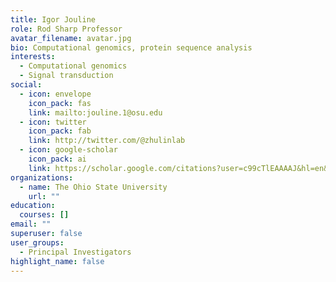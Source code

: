 ```yaml
---
title: Igor Jouline
role: Rod Sharp Professor
avatar_filename: avatar.jpg
bio: Computational genomics, protein sequence analysis
interests:
  - Computational genomics
  - Signal transduction
social:
  - icon: envelope
    icon_pack: fas
    link: mailto:jouline.1@osu.edu
  - icon: twitter
    icon_pack: fab
    link: http://twitter.com/@zhulinlab
  - icon: google-scholar
    icon_pack: ai
    link: https://scholar.google.com/citations?user=c99cTlEAAAAJ&hl=en&oi=sra
organizations:
  - name: The Ohio State University
    url: ""
education:
  courses: []
email: ""
superuser: false
user_groups:
  - Principal Investigators
highlight_name: false
---
```

